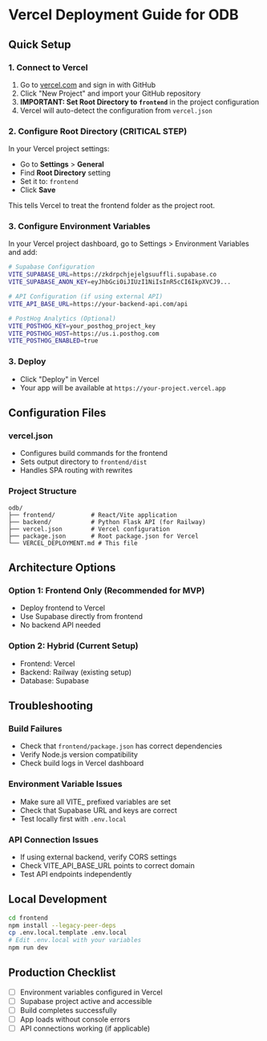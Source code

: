# Vercel Deployment Guide for ODB

## Quick Setup

### 1. Connect to Vercel
1. Go to [vercel.com](https://vercel.com) and sign in with GitHub
2. Click "New Project" and import your GitHub repository
3. **IMPORTANT: Set Root Directory to `frontend`** in the project configuration
4. Vercel will auto-detect the configuration from `vercel.json`

### 2. Configure Root Directory (CRITICAL STEP)
In your Vercel project settings:
- Go to **Settings** > **General**
- Find **Root Directory** setting
- Set it to: `frontend`
- Click **Save**

This tells Vercel to treat the frontend folder as the project root.

### 3. Configure Environment Variables
In your Vercel project dashboard, go to Settings > Environment Variables and add:

```bash
# Supabase Configuration
VITE_SUPABASE_URL=https://zkdrpchjejelgsuuffli.supabase.co
VITE_SUPABASE_ANON_KEY=eyJhbGciOiJIUzI1NiIsInR5cCI6IkpXVCJ9...

# API Configuration (if using external API)
VITE_API_BASE_URL=https://your-backend-api.com/api

# PostHog Analytics (Optional)
VITE_POSTHOG_KEY=your_posthog_project_key
VITE_POSTHOG_HOST=https://us.i.posthog.com
VITE_POSTHOG_ENABLED=true
```

### 3. Deploy
- Click "Deploy" in Vercel
- Your app will be available at `https://your-project.vercel.app`

## Configuration Files

### vercel.json
- Configures build commands for the frontend
- Sets output directory to `frontend/dist`
- Handles SPA routing with rewrites

### Project Structure
```
odb/
├── frontend/          # React/Vite application
├── backend/           # Python Flask API (for Railway)
├── vercel.json        # Vercel configuration
├── package.json       # Root package.json for Vercel
└── VERCEL_DEPLOYMENT.md # This file
```

## Architecture Options

### Option 1: Frontend Only (Recommended for MVP)
- Deploy frontend to Vercel
- Use Supabase directly from frontend
- No backend API needed

### Option 2: Hybrid (Current Setup)
- Frontend: Vercel
- Backend: Railway (existing setup)
- Database: Supabase

## Troubleshooting

### Build Failures
- Check that `frontend/package.json` has correct dependencies
- Verify Node.js version compatibility
- Check build logs in Vercel dashboard

### Environment Variable Issues
- Make sure all VITE_ prefixed variables are set
- Check that Supabase URL and keys are correct
- Test locally first with `.env.local`

### API Connection Issues
- If using external backend, verify CORS settings
- Check VITE_API_BASE_URL points to correct domain
- Test API endpoints independently

## Local Development
```bash
cd frontend
npm install --legacy-peer-deps
cp .env.local.template .env.local
# Edit .env.local with your variables
npm run dev
```

## Production Checklist
- [ ] Environment variables configured in Vercel
- [ ] Supabase project active and accessible
- [ ] Build completes successfully
- [ ] App loads without console errors
- [ ] API connections working (if applicable)